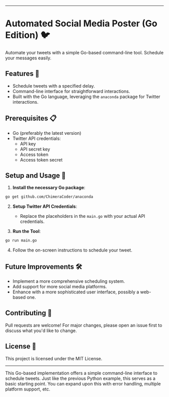 
---

# Automated Social Media Poster (Go Edition) 🐦

Automate your tweets with a simple Go-based command-line tool. Schedule your messages easily.

## Features 🌟

- Schedule tweets with a specified delay.
- Command-line interface for straightforward interactions.
- Built with the Go language, leveraging the `anaconda` package for Twitter interactions.

## Prerequisites 📋

- Go (preferably the latest version)
- Twitter API credentials: 
  - API key
  - API secret key
  - Access token
  - Access token secret

## Setup and Usage 🚀

1. **Install the necessary Go package**:

```bash
go get github.com/ChimeraCoder/anaconda
```

2. **Setup Twitter API Credentials**:
   - Replace the placeholders in the `main.go` with your actual API credentials.

3. **Run the Tool**:

```bash
go run main.go
```

4. Follow the on-screen instructions to schedule your tweet.

## Future Improvements 🛠

- Implement a more comprehensive scheduling system.
- Add support for more social media platforms.
- Enhance with a more sophisticated user interface, possibly a web-based one.

## Contributing 🤝

Pull requests are welcome! For major changes, please open an issue first to discuss what you'd like to change.

## License 📄

This project is licensed under the MIT License.

---

This Go-based implementation offers a simple command-line interface to schedule tweets. Just like the previous Python example, this serves as a basic starting point. You can expand upon this with error handling, multiple platform support, etc.